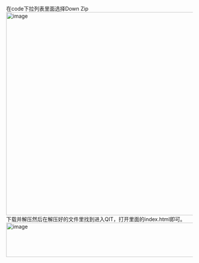 在code下拉列表里面选择Down Zip
<img width="765" height="550" alt="image" src="https://github.com/user-attachments/assets/2224b890-4cb3-41c4-bf47-b5e8a28022db" />
下载并解压然后在解压好的文件里找到进入QIT，打开里面的index.html即可。
<img width="1052" height="93" alt="image" src="https://github.com/user-attachments/assets/e2158b24-30d0-4ded-899f-5843062ea537" />
